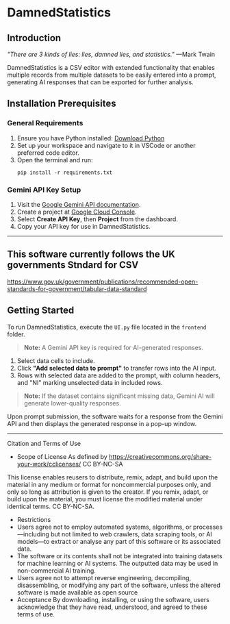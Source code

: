 # DamnedStatistics  

## Introduction  
*"There are 3 kinds of lies: lies, damned lies, and statistics."* —Mark Twain  

DamnedStatistics is a CSV editor with extended functionality that enables multiple records from multiple datasets to be easily entered into a prompt, generating AI responses that can be exported for further analysis.  

## Installation Prerequisites  
### General Requirements  
1. Ensure you have Python installed: [Download Python](https://www.python.org/downloads/)  
2. Set up your workspace and navigate to it in VSCode or another preferred code editor.  
3. Open the terminal and run:  
   ```
   pip install -r requirements.txt
   ```

### Gemini API Key Setup  
1. Visit the [Google Gemini API documentation](https://ai.google.dev/gemini-api/docs/api-key).  
2. Create a project at [Google Cloud Console](https://console.cloud.google.com/projectcreate?pli=1&inv=1&invt=AbzgOw).  
3. Select **Create API Key**, then **Project** from the dashboard.  
4. Copy your API key for use in DamnedStatistics.  

---

## This software currently follows the UK governments Stndard for CSV
https://www.gov.uk/government/publications/recommended-open-standards-for-government/tabular-data-standard

## Getting Started  
To run DamnedStatistics, execute the `UI.py` file located in the `frontend` folder.  

> **Note:** A Gemini API key is required for AI-generated responses.  

1. Select data cells to include.
2. Click **"Add selected data to prompt"** to transfer rows into the AI input.  
3. Rows with selected data are added to the prompt, with column headers, and "NI" marking unselected data in included rows.  

> **Note:** If the dataset contains significant missing data, Gemini AI will generate lower-quality responses.  

Upon prompt submission, the software waits for a response from the Gemini API and then displays the generated response in a pop-up window.  

---

Citation and Terms of Use
- Scope of License As defined by https://creativecommons.org/share-your-work/cclicenses/
CC BY-NC-SA

This license enables reusers to distribute, remix, adapt, and build upon the material in any medium or format for noncommercial purposes only, and only so long as attribution is given to the creator. If you remix, adapt, or build upon the material, you must license the modified material under identical terms. CC BY-NC-SA.
- Restrictions
- Users agree not to employ automated systems, algorithms, or processes—including but not limited to web crawlers, data scraping tools, or AI models—to extract or analyse any part of this software or its associated data.
- The software or its contents shall not be integrated into training datasets for machine learning or AI systems. The outputted data may be used in non-commercial AI training.
- Users agree not to attempt reverse engineering, decompiling, disassembling, or modifying any part of the software, unless the altered software is made available as open source
- Acceptance By downloading, installing, or using the software, users acknowledge that they have read, understood, and agreed to these terms of use.

